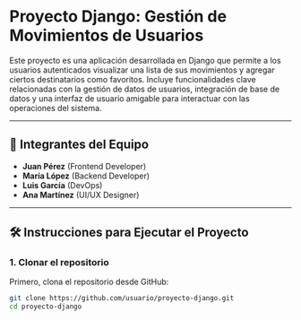 # Proyecto Django: Gestión de Movimientos de Usuarios

Este proyecto es una aplicación desarrollada en Django que permite a los usuarios autenticados visualizar una lista de sus movimientos y agregar ciertos destinatarios como favoritos. Incluye funcionalidades clave relacionadas con la gestión de datos de usuarios, integración de base de datos y una interfaz de usuario amigable para interactuar con las operaciones del sistema.

---

## 👥 Integrantes del Equipo

- **Juan Pérez** (Frontend Developer)
- **María López** (Backend Developer)
- **Luis García** (DevOps)
- **Ana Martínez** (UI/UX Designer)

---

## 🛠️ Instrucciones para Ejecutar el Proyecto

### 1. Clonar el repositorio
Primero, clona el repositorio desde GitHub:
```bash
git clone https://github.com/usuario/proyecto-django.git
cd proyecto-django
